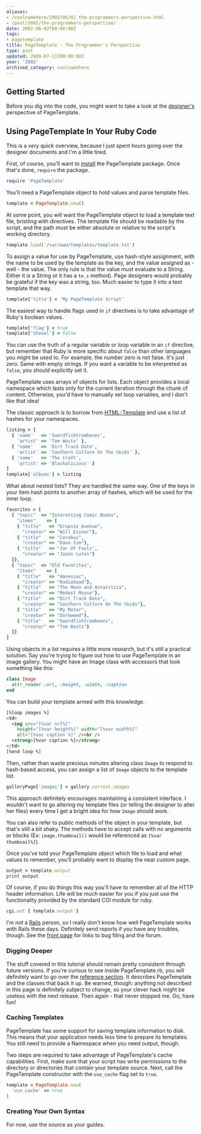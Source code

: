 ```yaml
---
aliases:
- /coolnamehere/2002/06/02_the-programmers-perspective.html
- /post/2002/the-programmers-perspective/
date: 2002-06-02T00:00:00Z
tags:
- pagetemplate
title: PageTemplate - The Programmer's Perspective
type: post
updated: 2009-07-11T00:00:00Z
year: '2002'
archived_category: coolnamehere
---
```

<!--more-->
## Getting Started

[designer's]: /post/2002/the-designers-perspective/

Before you dig into the code, you might want to take a look at the 
[designer's][] perspective of PageTemplate.

## Using PageTemplate In Your Ruby Code

This is a *very* quick overview, because I just spent hours going over the designer documents and I'm a little tired.

[install]: /post/2002/getting-it/
First, of course, you'll want to [install][] the PageTemplate package. Once that's done, `require` the package.

``` ruby
require 'PageTemplate'
```

You'll need a PageTemplate object to hold values and parse template files.

``` ruby
template = PageTemplate.new()
```

At some point, you will want the PageTemplate object to load a template text 
file, bristling with directives. The template file should be readable by the 
script, and the path must be either absolute or relative to the script's 
working directory.

``` ruby
template.load('/var/www/templates/template.txt')
```

To assign a value for use by PageTemplate, use hash-style assignment, with the 
name to be used by the template as the key, and the value assigned as - well - 
the value. The only rule is that the value must evaluate to a String. Either 
it *is* a String or it has a `to_s` method). Page designers would probably be 
grateful if the key was a string, too. Much easier to type it into a text 
template that way.

``` ruby
template['title'] = 'My PageTemplate Script'
```

The easiest way to handle flags used in `if` directives is to take advantage of Ruby's boolean values.

``` ruby
template['flag'] = true
template['shovel'] = false
```

You can use the truth of a regular variable or loop variable in an `if` 
directive, but remember that Ruby is more specific about `false` than other 
languages you might be used to.  For example, the number zero is not false. 
It's just zero. Same with empty strings. If you want a variable to be 
interpreted as `false`, you should explicitly set it.

PageTemplate uses arrays of objects for lists.  Each object provides a local 
namespace which lasts only for the current iteration through the chunk of 
content. Otherwise, you'd have to manually set loop variables, and I don't 
like that idea!

The classic approach is to borrow from 
[HTML::Template](http://html-template.sourceforge.net/) and use a list of 
hashes for your namespaces.

``` ruby
listing = [
  { 'name'   => 'Swordfishtrombones',
    'artist' => 'Tom Waits' },
  { 'name'   => 'Dirt Track Date',
    'artist' => 'Southern Culture On The Skids' },
  { 'name'   => 'The Craft',
    'artist' => 'Blackalicious' }
]
template['albums'] = listing
```

What about nested lists? They are handled the same way. One of the keys in your 
item hash points to another array of hashes, which will be used for the inner loop.

``` ruby
favorites = [
  { "topic"  => "Interesting Comic Books",
    "items"    => [
    { "title"   => "Dropsie Avenue", 
      "creator" => "Will Eisner"},
    { "title"   => "Cerebus", 
      "creator" => "Dave Sim"},
    { "title"   => "Jar Of Fools", 
      "creator" => "Jason Lutes"}
  ]},
  { "topic"  => "Old Favorites",
    "items"    => [
    { "title"   => "Amnesiac", 
      "creator" => "Radiohead"},
    { "title"   => "The Moon and Antarctica", 
      "creator" => "Modest Mouse"},
    { "title"   => "Dirt Track Date", 
      "creator" => "Southern Culture On The Skids"},
    { "title"   => "My Motor", 
      "creator" => "Dorkweed"},
    { "title"   => "Swordfishtrombones", 
      "creator" => "Tom Waits"}
  ]}
]
```

Using objects in a list requires a little more research, but it's still a 
practical solution. Say you're trying to figure out how to use PageTemplate 
in an image gallery.  You might have an Image class with accessors that look 
something like this:

``` ruby
class Image
  attr_reader :url, :height, :width, :caption
end
```

You can build your template armed with this knowledge.

``` html
[%loop images %]
<td>
  <img src="[%var url%]" 
    height="[%var height%]" width="[%var width%]" 
    alt="[%var caption %]" /><br />
  <strong>[%var caption %]</strong>
</td>
[%end loop %]
```

Then, rather than waste precious minutes altering class `Image` to respond to 
hash-based access, you can assign a list of `Image` objects to the template list.

``` ruby
galleryPage['images'] = gallery.current.images
```

This approach definitely encourages maintaining a consistent interface. I 
wouldn't want to go altering my template files (or telling the designer to 
alter her files) every time I get a bright idea for how `Image` should work.

You can also refer to public methods of the object in your template, but 
that's still a bit shaky. The methods have to accept calls with no arguments 
or blocks (Ex: `image.thumbnail()` would be referenced as `[%var thumbnail%]`).

Once you've told your PageTemplate object which file to load and what values 
to remember, you'll probably want to display the neat custom page.

``` ruby
output = template.output
print output
```

Of course, if you do things this way you'll have to remember all of the HTTP 
header information. Life will be much easier for you if you just use the 
functionality provided by the standard CGI module for ruby.

``` ruby
cgi.out { template.output }
```

[front page]: /post/2002/pagetemplate/

I'm not a [Rails](http://rubyonrails.com/) person, so I really don't know how 
well PageTemplate works with Rails these days. Definitely send reports if you 
have any troubles, though. See the [front page][] for links to bug 
filing and the forum.

### Digging Deeper

[reference section]: /tags/pagetemplate/

The stuff covered in this tutorial should remain pretty consistent through 
future versions. If you're curious to see inside PageTemplate.rb, you will 
definitely want to go over the [reference section][]. It 
describes PageTemplate and the classes that back it up. Be warned, though: 
anything not described in this page is definitely subject to change, so your 
clever hack might be useless with the next release. Then again - that never 
stopped me. Go, have fun!

### Caching Templates

PageTemplate has some support for saving template information to disk. This 
means that your application needs less time to prepare its templates. You 
still need to provide a Namespace when you need output, though.

Two steps are required to take advantage of PageTemplate's cache 
capabilities. First, make sure that your script has write permissions to the 
directory or directories that contain your template source. Next, call the 
PageTemplate constructor with the `use_cache` flag set to `true`.

``` ruby
template = PageTemplate.new(
  'use_cache' => true
)
```

### Creating Your Own Syntax

For now, use the source as your guides.


